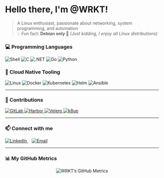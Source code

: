 <h1>Hello there, I'm @WRKT!</h1>

> A Linux enthusiast, passionate about networking, system programming, and automation  
> 💡 Fun fact: **Debian only 🐧** *(Just kidding, I enjoy all Linux distributions)*


<!-- Backend Languages -->
### 💻 Programming Languages
<p>
  <img src="https://img.shields.io/badge/Shell-%23121011.svg?style=for-the-badge&logo=gnu-bash&logoColor=white" alt="Shell" />
  <img src="https://img.shields.io/badge/C-%2300599C.svg?style=for-the-badge&logo=c&logoColor=white" alt="C" />
  <img src="https://img.shields.io/badge/.NET-512BD4?style=for-the-badge&logo=dotnet&logoColor=white" alt=".NET" />
  <img src="https://img.shields.io/badge/Go-00ADD8.svg?style=for-the-badge&logo=go&logoColor=white" alt="Go" />
  <img src="https://img.shields.io/badge/Python-3776AB.svg?style=for-the-badge&logo=python&logoColor=white" alt="Python" />
</p>

<!-- Tools -->
### 🧰 Cloud Native Tooling
<p>
  <img src="https://img.shields.io/badge/Linux-FCC624.svg?style=for-the-badge&logo=linux&logoColor=black" alt="Linux" />
  <img src="https://img.shields.io/badge/Docker-2496ED.svg?style=for-the-badge&logo=docker&logoColor=white" alt="Docker" />
  <img src="https://img.shields.io/badge/Kubernetes-326CE5.svg?style=for-the-badge&logo=kubernetes&logoColor=white" alt="Kubernetes" />
  <img src="https://img.shields.io/badge/Helm-0F1689.svg?style=for-the-badge&logo=helm&logoColor=white" alt="Helm" />
  <img src="https://img.shields.io/badge/Ansible-EE0000?style=for-the-badge&logo=ansible&logoColor=white" alt="Ansible" />
</p>

---
<!-- Contributions -->
### 🥳 Contributions
<p>
  <a href="https://gitlab.com/gitlab-org/gitlab-foss" target="_blank">
    <img src="https://img.shields.io/badge/GitLab-FC6D26?style=for-the-badge&logo=gitlab&logoColor=white" alt="GitLab" />
  </a>
  <a href="https://github.com/goharbor/harbor" target="_blank">
    <img src="https://img.shields.io/badge/Harbor-60B932?style=for-the-badge&logo=harbor&logoColor=white" alt="Harbor" />
  </a>
  <a href="https://github.com/vmware-tanzu/velero" target="_blank">
    <img src="https://img.shields.io/badge/Velero-3761A8?style=for-the-badge&logo=velero&logoColor=white" alt="Velero" />
  </a>
  <a href="https://github.com/k8up-io/k8up" target="_blank">
    <img src="https://img.shields.io/badge/k8up-0078D7?style=for-the-badge&logo=kubernetes&logoColor=white" alt="k8up" />
  </a>
</p>

---
<!-- Contact -->
### 📫 Connect with me
<p>
  <a href="https://linkedin.com/in/winness-r" target="_blank">
    <img src="https://img.shields.io/badge/-LinkedIn-0077B5?style=flat&logo=linkedin&logoColor=white" alt="LinkedIn" />
  </a>
  &nbsp;&nbsp;
  <a href="mailto:winness.rakotozafy@outlook.fr">
    <img src="https://img.shields.io/badge/-Email-D14836?style=flat&logo=gmail&logoColor=white" alt="Email" />
  </a>
</p>

---
### 📊 My GitHub Metrics

<p align="center">
  <img src="https://raw.githubusercontent.com/WRKT/WRKT/main/github-metrics.svg" alt="WRKT’s GitHub Metrics" />
</p>


